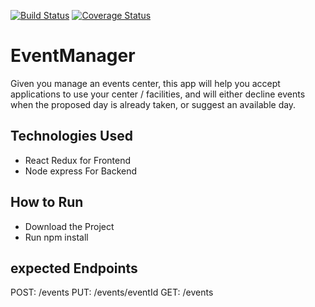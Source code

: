 [![Build Status](https://travis-ci.org/habibaudu/EventManager.svg?branch=challenge2)](https://travis-ci.org/habibaudu/EventManager) [![Coverage Status](https://coveralls.io/repos/github/habibaudu/EventManager/badge.svg?branch=lintedbranch)](https://coveralls.io/github/habibaudu/EventManager?branch=lintedbranch)



# EventManager
Given you manage an events center, this app will help you accept applications to use your center / facilities, and will either decline events when the proposed day is already taken, or suggest an available day.

## Technologies Used

<ul>
   <li>React Redux for Frontend</li>
   <li>Node express For Backend</li>
   
</ul>

## How to Run
  <ul>
   <li>Download the Project</li>
   <li>Run  npm install</li>   
</ul>

 ## expected Endpoints

 POST: /events
 PUT: /events/eventId
 GET: /events


  

